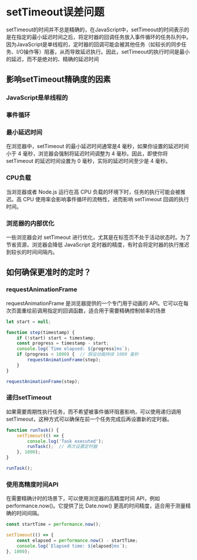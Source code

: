 # setTimeout误差问题

setTimeout的时间并不总是精确的，在JavaScript中，setTimeout的时间表示的是在指定的最小延迟时间之后，将定时器的回调任务放入事件循环的任务队列中。因为JavaScript是单线程的，定时器的回调可能会被其他任务（如较长的同步任务、I/O操作等）阻塞，从而导致延迟执行。因此，setTimeout的执行时间是最小的延迟，而不是绝对的、精确的延迟时间

## 影响setTimeout精确度的因素

### JavaScript是单线程的

### 事件循环

### 最小延迟时间

在浏览器中，setTimeout 的最小延迟时间通常是4 毫秒，如果你设置的延迟时间小于 4 毫秒，浏览器会强制将延迟时间调整为 4 毫秒。因此，即使你将 setTimeout 的延迟时间设置为 0 毫秒，实际的延迟时间至少是 4 毫秒。

### CPU负载

当浏览器或者 Node.js 运行在高 CPU 负载的环境下时，任务的执行可能会被推迟。高 CPU 使用率会影响事件循环的流畅性，进而影响 setTimeout 回调的执行时间。

### 浏览器的内部优化

一些浏览器会对 setTimeout 进行优化，尤其是在标签页不处于活动状态时。为了节省资源，浏览器会降低 JavaScript 定时器的精度，有时会将定时器的执行推迟到较长的时间间隔内。

## 如何确保更准时的定时？

### requestAnimationFrame
requestAnimationFrame 是浏览器提供的一个专门用于动画的 API。它可以在每次页面重绘前调用指定的回调函数，适合用于需要精确控制帧率的场景

```js
let start = null;

function step(timestamp) {
    if (!start) start = timestamp;
    const progress = timestamp - start;
    console.log(`Time elapsed: ${progress}ms`);
    if (progress < 1000) {  // 假设动画持续 1000 毫秒
        requestAnimationFrame(step);
    }
}

requestAnimationFrame(step);
```

### 递归setTimeout
如果需要周期性执行任务，而不希望被事件循环阻塞影响，可以使用递归调用 setTimeout，这种方式可以确保在前一个任务完成后再设置新的定时器。

```js
function runTask() {
    setTimeout(() => {
        console.log('Task executed');
        runTask();  // 再次设置定时器
    }, 1000);
}

runTask();

```

### 使用高精度时间API
在需要精确计时的场景下，可以使用浏览器的高精度时间 API，例如 performance.now()。它提供了比 Date.now() 更高的时间精度，适合用于测量精确的时间间隔。

```js
const startTime = performance.now();

setTimeout(() => {
    const elapsed = performance.now() - startTime;
    console.log(`Elapsed time: ${elapsed}ms`);
}, 1000);

```


